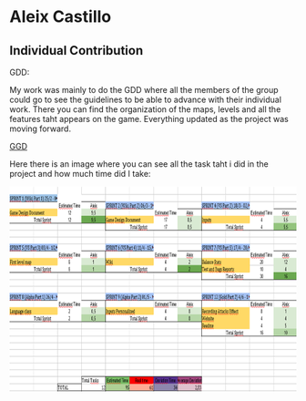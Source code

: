 ﻿# Aleix Castillo

## Individual Contribution

GDD:

My work was mainly to do the GDD where all the members of the group could go to see the guidelines to be able to advance with their individual work. There you can find the organization of the maps, levels and all the features taht appears on the game. 
Everything updated as the project was moving forward.

[GGD](https://github.com/cherry-glasses/Clowns-F8/wiki/Game-Design-Document)

Here there is an image where you can see all the task taht i did in the project and how much time did I take: 


<img src="https://raw.githubusercontent.com/cherry-glasses/Clowns-F8/master/Documents/Production%20plan/Hours/AleixCastillo.PNG" width="720" height="360">
